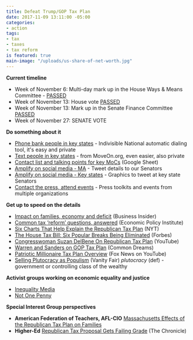 ```yaml
---
title: Defeat Trump/GOP Tax Plan
date: 2017-11-09 13:11:00 -05:00
categories:
- action
tags:
- tax
- taxes
- tax reform
is featured: true
main-image: "/uploads/us-share-of-net-worth.jpg"
---
```


**Current timeline**
* Week of November 6: Multi-day mark up in the House Ways & Means Committee - [PASSED](http://www.businessinsider.com/trump-gop-tax-bill-vote-text-house-ways-and-means-committee-2017-11)
* Week of November 13: House vote [PASSED](http://nyti.ms/2hDqQRs)
* Week of November 13: Mark up in the Senate Finance Committee [PASSED](http://www.cnn.com/2017/11/16/politics/tax-bill-committee/index.html)
* Week of November 27: SENATE VOTE

**Do something about it**
* [Phone bank people in key states](https://www.trumptaxscam.org/calls-to-kill-the-tax-scam/) - Indivisible National automatic dialing tool, it's easy and private
* [Text people in key states](https://act.moveon.org/survey/mo-text-team-schedule/) - from MoveOn.org, even easier, also private
* [Contact list and talking points for key MoCs](http://bit.ly/2zwRAGN) (Google Sheet)
* [Amplify on social media - MA](https://www.trumptaxscam.org/impact-of-the-trump-tax-scam-by-state#Massachusetts) - Tweet details to our Senators
* [Amplify on social media - Key states](https://trumptaxtoolkit.org/) - Graphics to tweet at key state Senators
* [Contact the press, attend events](http://stoptrumptaxcuts.org/events/) - Press toolkits and events from multiple organizations

**Get up to speed on the details**
* [Impact on families, economy and deficit](http://read.bi/2A0mMS4) (Business Insider)
* [Common tax ‘reform’ questions, answered](http://www.epi.org/publication/tax-faqs/) (Economic Policy Institute)
* [Six Charts That Help Explain
the Republican Tax Plan](https://www.nytimes.com/interactive/2017/09/27/us/politics/six-charts-to-explain-the-republican-tax-plan.html) (NYT)
* [The House Tax Bill: Six Popular Breaks Being Eliminated](https://www.forbes.com/sites/anthonynitti/2017/11/02/the-house-tax-bill-six-popular-breaks-you-didnt-realize-youll-be-losing/#51b7bcba5453) (Forbes)
* [Congresswoman Suzan DelBene On Republican Tax Plan](https://www.youtube.com/watch?v=h2B00vqD4zI) (YouTube)
* [Warren and Sanders on GOP Tax Plan](https://www.commondreams.org/news/2017/11/02/warren-and-sanders-deliver-3-minute-takedown-gops-pro-billionaire-tax-scam) (Common Dreams)
* [Patriotic Millionaire Tax Plan Overview](https://www.youtube.com/watch?v=KKJpx3-Zwdg) (Fox News on YouTube)
* [Selling Plutocracy as Populism](https://www.vanityfair.com/news/2017/08/donald-trump-tax-speech) (Vanity Fair) *plutocracy* (def) - government or controlling class of the wealthy

**Activist groups working on economic equality and justice**
* [Inequality Media](https://www.inequalitymedia.org/)
* [Not One Penny](https://notonepenny.org/)

**Special Interest Group perspectives**
* **American Federation of Teachers, AFL-CIO** [Massachusetts Effects of the Republican Tax Plan on Families](https://www.aft.org/map2017/?s=MA)
* **Higher-Ed** [Republican Tax Proposal Gets Failing Grade](http://www.chronicle.com/article/Republican-Tax-Proposal-Gets/241662) (The Chronicle)

